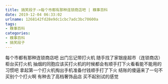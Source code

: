 ```yaml
---
title: 搞笑段子->每个市都有那种连锁商店吧 | 糗事百科
date: 2019-12-04 06:33:02
urlname: 1268142fd28e9dc1cbc7adc3bc70600a
tags: 
- 糗事百科
categories:
- 糗事百科
- 搞笑段子
---
```

每个市都有那种连锁商店吧 出门忘记带打火机 随手找了家银座超市（连锁商店）柜台买打火机 抽烟的同胞应该买打火机的时候都会有顺手打下火看看能不能用的习惯吧 拿起第一个打火机掏出手机准备付钱顺手打了下火 结账的傻逼来了一句不买别个个打火啊  有种去了高档奢饰品店 买不起别试的感觉


